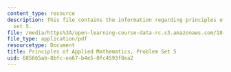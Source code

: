 ```yaml
---
content_type: resource
description: This file contains the information regarding principles of applied mathematics,problem
  set 5.
file: /media/https%3A/open-learning-course-data-rc.s3.amazonaws.com/18-311-principles-of-applied-mathematics-spring-2014/685665ab8bfcea67b4e50fc4593f8ea2_MIT18_311S14_ProblemSet5.pdf
file_type: application/pdf
resourcetype: Document
title: Principles of Applied Mathematics, Problem Set 5
uid: 685665ab-8bfc-ea67-b4e5-0fc4593f8ea2
---
```

